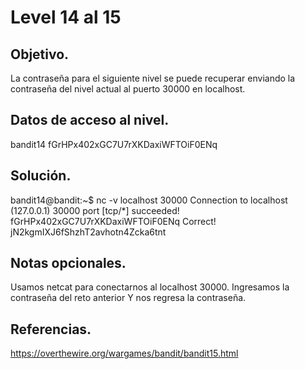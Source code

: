 # Level 14 al 15

## Objetivo.

La contraseña para el siguiente nivel se puede recuperar enviando la contraseña del nivel actual al puerto 30000 en localhost.

## Datos de acceso al nivel.

bandit14
fGrHPx402xGC7U7rXKDaxiWFTOiF0ENq

## Solución.

bandit14@bandit:~$ nc -v localhost 30000
Connection to localhost (127.0.0.1) 30000 port [tcp/*] succeeded!
fGrHPx402xGC7U7rXKDaxiWFTOiF0ENq
Correct!
jN2kgmIXJ6fShzhT2avhotn4Zcka6tnt

## Notas opcionales.

Usamos netcat para conectarnos al localhost 30000. Ingresamos la contraseña del reto anterior
Y nos regresa la contraseña.

## Referencias.

https://overthewire.org/wargames/bandit/bandit15.html
